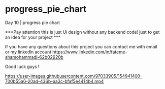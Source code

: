 # progress_pie_chart

Day 10 | progress pie chart

***Pay attention this is just Ui design without any backend code! just to get an idea for your project ***

If you have any questions about this project you can contact me with email or my linkedln account https://www.linkedin.com/in/fateme-shamohammadi-62b02920b

Good luck guys !

https://user-images.githubusercontent.com/97033905/154941400-700b55a6-20ad-436b-aa3c-bfaf5e4414b4.mp4

